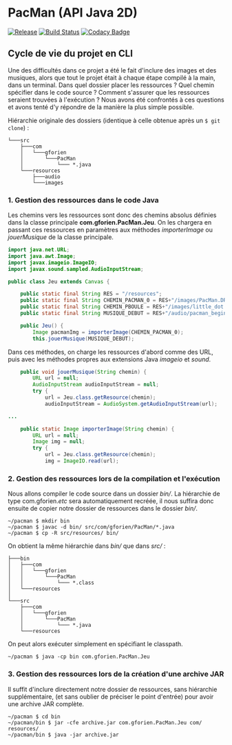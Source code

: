 PacMan (API Java 2D)
=================
[![Release](https://img.shields.io/github/release/gforien/pacman.svg)](https://github.com/gforien/PacMan/releases)
[![Build Status](https://travis-ci.org/gforien/PacMan.svg?branch=master)](https://travis-ci.org/gforien/PacMan)
[![Codacy Badge](https://api.codacy.com/project/badge/Grade/699010f64cc548d89e8c333bcfb419c6)](https://www.codacy.com/app/kyoto-public/PacMan?utm_source=github.com&amp;utm_medium=referral&amp;utm_content=gforien/PacMan&amp;utm_campaign=Badge_Grade)


## Cycle de vie du projet en CLI
Une des difficultés dans ce projet a été le fait d'inclure des images et des musiques, alors que tout le projet était à chaque étape compilé à la main, dans un terminal. Dans quel dossier placer les ressources ? Quel chemin spécifier dans le code source ? Comment s'assurer que les ressources seraient trouvées à l'exécution ? Nous avons été confrontés à ces questions et avons tenté d'y répondre de la manière la plus simple possible.

Hiérarchie originale des dossiers (identique à celle obtenue après un `$ git clone`) : 
```
└───src
    ├───com
    │   └───gforien
    │       └───PacMan
    │           └─── *.java
    └───resources
        ├───audio
        └───images
```


### 1. Gestion des ressources dans le code Java

Les chemins vers les ressources sont donc des chemins absolus définies dans la classe principale **com.gforien.PacMan.Jeu**. On les chargera en passant ces ressources en paramètres aux méthodes *importerImage* ou *jouerMusique* de la classe principale.
```java
import java.net.URL;
import java.awt.Image;
import javax.imageio.ImageIO;
import javax.sound.sampled.AudioInputStream;

public class Jeu extends Canvas {

    public static final String RES = "/resources";
    public static final String CHEMIN_PACMAN_0 = RES+"/images/PacMan.DROITE/5.png";
    public static final String CHEMIN_PBOULE = RES+"/images/little_dot.png";
    public static final String MUSIQUE_DEBUT = RES+"/audio/pacman_beginning.wav";

    public Jeu() {
        Image pacmanImg = importerImage(CHEMIN_PACMAN_0);
        this.jouerMusique(MUSIQUE_DEBUT);
```

Dans ces méthodes, on charge les ressources d'abord comme des URL, puis avec les méthodes propres aux extensions Java *imageio* et *sound*.
```java
    public void jouerMusique(String chemin) {
        URL url = null;
        AudioInputStream audioInputStream = null;
        try {
            url = Jeu.class.getResource(chemin);
            audioInputStream = AudioSystem.getAudioInputStream(url);

...

    public static Image importerImage(String chemin) {
        URL url = null;
        Image img = null;
        try {
            url = Jeu.class.getResource(chemin);
            img = ImageIO.read(url);
```


### 2. Gestion des ressources lors de la compilation et l'exécution

Nous allons compiler le code source dans un dossier *bin/*. La hiérarchie de type com.gforien.*etc* sera automatiquement recréée, il nous suffira donc ensuite de copier notre dossier de ressources dans le dossier *bin/*.
```
~/pacman $ mkdir bin
~/pacman $ javac -d bin/ src/com/gforien/PacMan/*.java
~/pacman $ cp -R src/resources/ bin/
```

On obtient la même hiérarchie dans *bin/* que dans *src/* : 
```
├───bin
│   ├───com
│   │   └───gforien
│   │       └───PacMan
│   │           └─── *.class
│   └───resources
│
└───src
    ├───com
    │   └───gforien
    │       └───PacMan
    │           └─── *.java
    └───resources
```

On peut alors exécuter simplement en spécifiant le classpath.
```
~/pacman $ java -cp bin com.gforien.PacMan.Jeu
```

### 3. Gestion des ressources lors de la création d'une archive JAR

Il suffit d'inclure directement notre dossier de ressources, sans hiérarchie supplémentaire, (et sans oublier de préciser le point d'entrée) pour avoir une archive JAR complète.
```
~/pacman $ cd bin
~/pacman/bin $ jar -cfe archive.jar com.gforien.PacMan.Jeu com/ resources/
~/pacman/bin $ java -jar archive.jar
```
